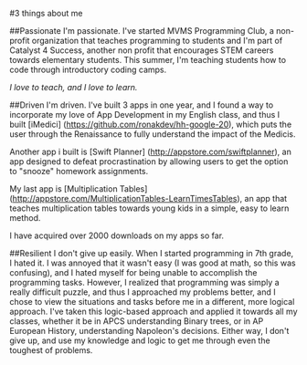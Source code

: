 #3 things about me

##Passionate
I'm passionate. I've started MVMS Programming Club, a non-profit organization that teaches programming to students and I'm part of Catalyst 4 Success, another non profit that encourages STEM careers towards elementary students. This summer, I'm teaching students how to code through introductory coding camps.

<i>I love to teach, and I love to learn.</i>

##Driven
I'm driven. I've built 3 apps in one year, and I found a way to incorporate my love of App Development in my English class, and thus I built [iMedici] (https://github.com/ronakdev/hh-google-20), which puts the user through the Renaissance to fully understand the impact of the Medicis.

Another app i built is [Swift Planner] (http://appstore.com/swiftplanner), an app designed to defeat procrastination by allowing users to get the option to "snooze" homework assignments.

My last app is [Multiplication Tables] (http://appstore.com/MultiplicationTables-LearnTimesTables), an app that teaches multiplication tables towards young kids in a simple, easy to learn method.

I have acquired over 2000 downloads on my apps so far.


##Resilient
I don't give up easily. When I started programming in 7th grade, I hated it. I was annoyed that it wasn't easy (I was good at math, so this was confusing), and I hated myself for being unable to accomplish the programming tasks. However, I realized that programming was simply a really difficult puzzle, and thus I approached my problems better, and I chose to view the situations and tasks before me in a different, more logical approach. I've taken this logic-based approach and applied it towards all my classes, whether it be in APCS understanding Binary trees, or in AP European History, understanding Napoleon's decisions. Either way, I don't give up, and use my knowledge and logic to get me through even the toughest of problems.
